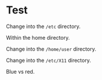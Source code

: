 # Test

Change into the `/etc` directory.

Within the home directory.

Change into the `/home/user` directory.

Change into the `/etc/X11` directory.

Blue vs red.